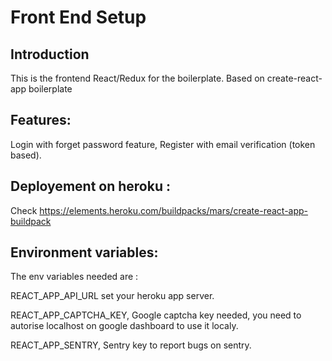 # Front End Setup

## Introduction

This is the frontend React/Redux for the boilerplate. Based on create-react-app boilerplate

## Features:

Login with forget password feature, Register with email verification (token based).


## Deployement on heroku :

Check https://elements.heroku.com/buildpacks/mars/create-react-app-buildpack

## Environment variables:

The env variables needed are :

REACT_APP_API_URL set your heroku app server.

REACT_APP_CAPTCHA_KEY, Google captcha key needed, you need to autorise localhost on google dashboard to use it localy.

REACT_APP_SENTRY, Sentry key to report bugs on sentry.
